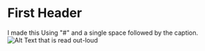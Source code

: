 # First Header
I made this Using "#" and a single space followed by the caption.
![Alt Text that is read out-loud](https://octodex.github.com/images/yaktocat.png)
